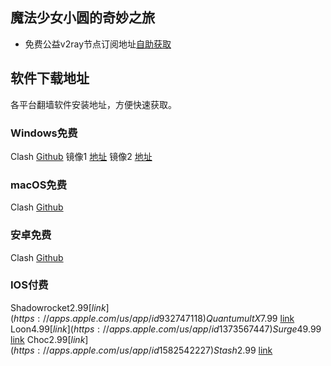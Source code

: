 ## 魔法少女小圆的奇妙之旅
* 免费公益v2ray节点订阅地址[自助获取](https://www.v2rayfree.eu.org/post/free-v2ray)

## 软件下载地址
各平台翻墙软件安装地址，方便快速获取。  
### Windows免费
 Clash [Github](https://github.com/Fndroid/clash_for_windows_pkg/releases) 
 镜像1 [地址](https://github.do/https://github.com/Fndroid/clash_for_windows_pkg/releases/download/0.19.14/Clash.for.Windows.Setup.0.19.14.exe)
 镜像2 [地址](https://ghproxy.com/?q=https%3A%2F%2Fgithub.com%2FFndroid%2Fclash_for_windows_pkg%2Freleases%2Fdownload%2F0.19.14%2FClash.for.Windows.Setup.0.19.14.exe)

### macOS免费
 Clash [Github](https://github.com/yichengchen/clashX/releases)
 
### 安卓免费
 Clash [Github](https://github.com/Kr328/ClashForAndroid/releases)
 
 ### IOS付费
  Shadowrocket$2.99 [link](https://apps.apple.com/us/app/id932747118)
  QuantumultX$7.99 [link](https://apps.apple.com/us/app/id1443988620)
  Loon$4.99 [link](https://apps.apple.com/us/app/id1373567447)
  Surge$49.99 [link](https://apps.apple.com/us/app/id1442620678)
  Choc$2.99 [link](https://apps.apple.com/us/app/id1582542227)
  Stash$2.99 [link](https://apps.apple.com/app/id1596063349)
